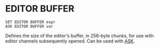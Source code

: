 # EDITOR BUFFER

`SET EDITOR BUFFER expr`  
`ASK EDITOR BUFFER var`

Defines the size of the editor's buffer, in 256-byte chunks, for use with editor channels subsequently opened. Can be used with [ASK](man_cs-ask.md).
